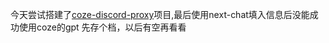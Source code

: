 今天尝试搭建了[coze-discord-proxy](https://github.com/deanxv/coze-discord-proxy)项目,最后使用next-chat填入信息后没能成功使用coze的gpt
先存个档，以后有空再看看